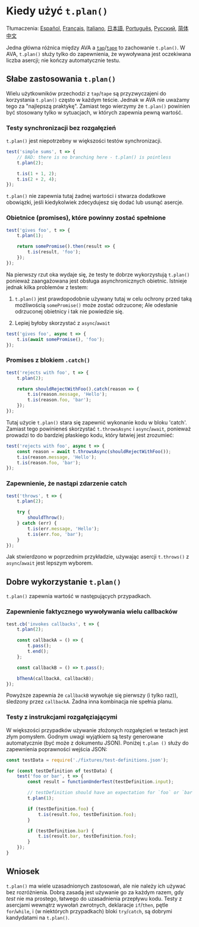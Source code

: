 # Kiedy użyć `t.plan()`

Tłumaczenia: [Español](https://github.com/avajs/ava-docs/blob/master/es_ES/docs/recipes/when-to-use-plan.md), [Français](https://github.com/avajs/ava-docs/blob/master/fr_FR/docs/recipes/when-to-use-plan.md), [Italiano](https://github.com/avajs/ava-docs/blob/master/it_IT/docs/recipes/when-to-use-plan.md), [日本語](https://github.com/avajs/ava-docs/blob/master/ja_JP/docs/recipes/when-to-use-plan.md),  [Português](https://github.com/avajs/ava-docs/blob/master/pt_BR/docs/recipes/when-to-use-plan.md), [Русский](https://github.com/avajs/ava-docs/blob/master/ru_RU/docs/recipes/when-to-use-plan.md), [简体中文](https://github.com/avajs/ava-docs/blob/master/zh_CN/docs/recipes/when-to-use-plan.md)

Jedna główna różnica między AVA a [`tap`](https://github.com/tapjs/node-tap)/[`tape`](https://github.com/substack/tape) to zachowanie `t.plan()`. W AVA, `t.plan()` służy tylko do zapewnienia, że wywoływana jest oczekiwana liczba asercji; nie kończy automatycznie testu.

## Słabe zastosowania `t.plan()`

Wielu użytkowników przechodzi z `tap`/`tape` są przyzwyczajeni do korzystania `t.plan()` często w każdym teście. Jednak w AVA nie uważamy tego za "najlepszą praktykę". Zamiast tego wierzymy że `t.plan()` powinien być stosowany tylko w sytuacjach, w których zapewnia pewną wartość.

### Testy synchronizacji bez rozgałęzień

`t.plan()` jest niepotrzebny w większości testów synchronizacji.

```js
test('simple sums', t => {
	// BAD: there is no branching here - t.plan() is pointless
	t.plan(2);

	t.is(1 + 1, 2);
	t.is(2 + 2, 4);
});
```

`t.plan()` nie zapewnia tutaj żadnej wartości i stwarza dodatkowe obowiązki, jeśli kiedykolwiek zdecydujesz się dodać lub usunąć asercje.

### Obietnice (promises), które powinny zostać spełnione

```js
test('gives foo', t => {
	t.plan(1);

	return somePromise().then(result => {
		t.is(result, 'foo');
	});
});
```

Na pierwszy rzut oka wydaje się, że testy te dobrze wykorzystują `t.plan()` ponieważ zaangażowana jest obsługa asynchronicznych obietnic. Istnieje jednak kilka problemów z testem:

1. `t.plan()` jest prawdopodobnie używany tutaj w celu ochrony przed taką możliwością `somePromise()` może zostać odrzucone; Ale odesłanie odrzuconej obietnicy i tak nie powiedzie się.

2. Lepiej byłoby skorzystać z `async`/`await`

```js
test('gives foo', async t => {
	t.is(await somePromise(), 'foo');
});
```

### Promises z blokiem `.catch()`

```js
test('rejects with foo', t => {
	t.plan(2);

	return shouldRejectWithFoo().catch(reason => {
		t.is(reason.message, 'Hello');
		t.is(reason.foo, 'bar');
	});
});
```

Tutaj użycie `t.plan()` stara się zapewnić wykonanie kodu w bloku 'catch'.
Zamiast tego powinieneś skorzystać `t.throwsAsync` i `async`/`await`, ponieważ prowadzi to do bardziej płaskiego kodu, który łatwiej jest zrozumieć:

```js
test('rejects with foo', async t => {
	const reason = await t.throwsAsync(shouldRejectWithFoo());
	t.is(reason.message, 'Hello');
	t.is(reason.foo, 'bar');
});
```

### Zapewnienie, że nastąpi zdarzenie catch

```js
test('throws', t => {
	t.plan(2);

	try {
		shouldThrow();
	} catch (err) {
		t.is(err.message, 'Hello');
		t.is(err.foo, 'bar');
	}
});
```

Jak stwierdzono w poprzednim przykładzie, używając asercji `t.throws()` z `async`/`await` jest lepszym wyborem.

## Dobre wykorzystanie `t.plan()`

`t.plan()` zapewnia wartość w następujących przypadkach.

### Zapewnienie faktycznego wywoływania wielu callbacków

```js
test.cb('invokes callbacks', t => {
	t.plan(2);

	const callbackA = () => {
		t.pass();
		t.end();
	};

	const callbackB = () => t.pass();

	bThenA(callbackA, callbackB);
});
```

Powyższe zapewnia że `callbackB` wywołuje się pierwszy (i tylko raz)), śledzony przez `callbackA`. Żadna inna kombinacja nie spełnia planu.

### Testy z instrukcjami rozgałęziającymi

W większości przypadków używanie złożonych rozgałęzień w testach jest złym pomysłem. Godnym uwagi wyjątkiem są testy generowane automatycznie (być może z dokumentu JSON). Poniżej `t.plan ()` służy do zapewnienia poprawności wejścia JSON:

```js
const testData = require('./fixtures/test-definitions.json');

for (const testDefinition of testData) {
	test('foo or bar', t => {
		const result = functionUnderTest(testDefinition.input);

		// testDefinition should have an expectation for `foo` or `bar` but not both
		t.plan(1);

		if (testDefinition.foo) {
			t.is(result.foo, testDefinition.foo);
		}

		if (testDefinition.bar) {
			t.is(result.bar, testDefinition.foo);
		}
	});
}
```

## Wniosek

`t.plan()` ma wiele uzasadnionych zastosowań, ale nie należy ich używać bez rozróżnienia. Dobrą zasadą jest używanie go za każdym razem, gdy *test* nie ma prostego, łatwego do uzasadnienia przepływu kodu. Testy z asercjami wewnątrz wywołań zwrotnych, deklaracje `if`/`then`, pętle `for`/`while`, i (w niektórych przypadkach) bloki `try`/`catch`, są dobrymi kandydatami na `t.plan()`.
